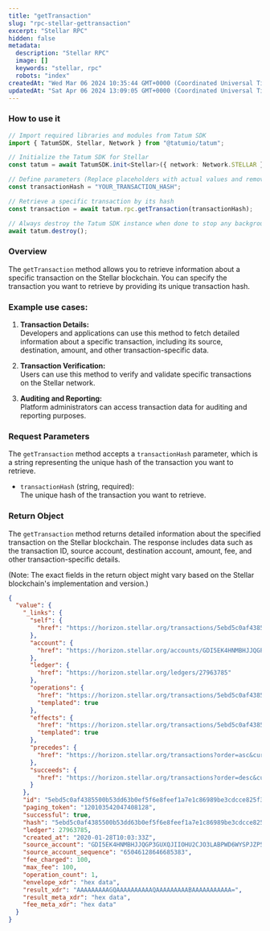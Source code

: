 ```yaml
---
title: "getTransaction"
slug: "rpc-stellar-gettransaction"
excerpt: "Stellar RPC"
hidden: false
metadata: 
  description: "Stellar RPC"
  image: []
  keywords: "stellar, rpc"
  robots: "index"
createdAt: "Wed Mar 06 2024 10:35:44 GMT+0000 (Coordinated Universal Time)"
updatedAt: "Sat Apr 06 2024 13:09:05 GMT+0000 (Coordinated Universal Time)"
---
```




### How to use it

```typescript
// Import required libraries and modules from Tatum SDK
import { TatumSDK, Stellar, Network } from "@tatumio/tatum";

// Initialize the Tatum SDK for Stellar
const tatum = await TatumSDK.init<Stellar>({ network: Network.STELLAR });

// Define parameters (Replace placeholders with actual values and remove redundant)
const transactionHash = "YOUR_TRANSACTION_HASH";

// Retrieve a specific transaction by its hash
const transaction = await tatum.rpc.getTransaction(transactionHash);

// Always destroy the Tatum SDK instance when done to stop any background processes
await tatum.destroy();
```

### Overview

The `getTransaction` method allows you to retrieve information about a specific transaction on the Stellar blockchain. You can specify the transaction you want to retrieve by providing its unique transaction hash.

### Example use cases:

1. **Transaction Details:**  
   Developers and applications can use this method to fetch detailed information about a specific transaction, including its source, destination, amount, and other transaction-specific data.

2. **Transaction Verification:**  
   Users can use this method to verify and validate specific transactions on the Stellar network.

3. **Auditing and Reporting:**  
   Platform administrators can access transaction data for auditing and reporting purposes.

### Request Parameters

The `getTransaction` method accepts a `transactionHash` parameter, which is a string representing the unique hash of the transaction you want to retrieve.

- `transactionHash` (string, required):  
  The unique hash of the transaction you want to retrieve.

### Return Object

The `getTransaction` method returns detailed information about the specified transaction on the Stellar blockchain. The response includes data such as the transaction ID, source account, destination account, amount, fee, and other transaction-specific details.

(Note: The exact fields in the return object might vary based on the Stellar blockchain's implementation and version.)

```json
{
  "value": {
    "_links": {
      "self": {
        "href": "https://horizon.stellar.org/transactions/5ebd5c0af4385500b53dd63b0ef5f6e8feef1a7e1c86989be3cdcce825f3c0cc"
      },
      "account": {
        "href": "https://horizon.stellar.org/accounts/GDI5EK4HNMBHJJQGP3GUXQJIIOHU2CJO3LABPWD6WYSPJZP5NP67TMNN"
      },
      "ledger": {
        "href": "https://horizon.stellar.org/ledgers/27963785"
      },
      "operations": {
        "href": "https://horizon.stellar.org/transactions/5ebd5c0af4385500b53dd63b0ef5f6e8feef1a7e1c86989be3cdcce825f3c0cc/operations{?cursor,limit,order}",
        "templated": true
      },
      "effects": {
        "href": "https://horizon.stellar.org/transactions/5ebd5c0af4385500b53dd63b0ef5f6e8feef1a7e1c86989be3cdcce825f3c0cc/effects{?cursor,limit,order}",
        "templated": true
      },
      "precedes": {
        "href": "https://horizon.stellar.org/transactions?order=asc&cursor=120103542047408128"
      },
      "succeeds": {
        "href": "https://horizon.stellar.org/transactions?order=desc&cursor=120103542047408128"
      }
    },
    "id": "5ebd5c0af4385500b53dd63b0ef5f6e8feef1a7e1c86989be3cdcce825f3c0cc",
    "paging_token": "120103542047408128",
    "successful": true,
    "hash": "5ebd5c0af4385500b53dd63b0ef5f6e8feef1a7e1c86989be3cdcce825f3c0cc",
    "ledger": 27963785,
    "created_at": "2020-01-28T10:03:33Z",
    "source_account": "GDI5EK4HNMBHJJQGP3GUXQJIIOHU2CJO3LABPWD6WYSPJZP5NP67TMNN",
    "source_account_sequence": "65046128646685383",
    "fee_charged": 100,
    "max_fee": 100,
    "operation_count": 1,
    "envelope_xdr": "hex data",
    "result_xdr": "AAAAAAAAAGQAAAAAAAAAAQAAAAAAAAABAAAAAAAAAAA=",
    "result_meta_xdr": "hex data",
    "fee_meta_xdr": "hex data"
  }
}
```
